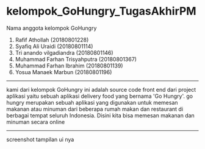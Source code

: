 # kelompok_GoHungry_TugasAkhirPM

Nama anggota kelompok GoHungry

1.	Rafif Athollah 			(20180801228)
2.	Syafiq Ali Uraidi 			(20180801114)
3.	Tri anando vilgadiandra     	(20180801146)
4.	Muhammad Farhan Trisyahputra 	(20180801367)
5.	Muhammad Farhan Ibrahim 	(20180801139)
6.	Yosua Manaek Marbun 		(20180801196)

---------------

kami dari kelompok GoHungry ini adalah source code front end dari project aplikasi yaitu sebuah aplikasi delivery food yang bernama 'Go Hungry'. go hungry merupakan sebuah aplikasi yang digunakan untuk memesan makanan atau minuman dari beberapa rumah makan dan restaurant di berbagai tempat seluruh Indonesia. Disini kita bisa memesan makanan dan minuman secara online

--------------

screenshot tampilan ui nya 
